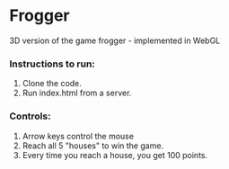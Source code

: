 # Frogger
3D version of the game frogger - implemented in WebGL

### Instructions to run:
1. Clone the code.
2. Run index.html from a server.

### Controls:
1. Arrow keys control the mouse
2. Reach all 5 "houses" to win the game.
3. Every time you reach a house, you get 100 points.
